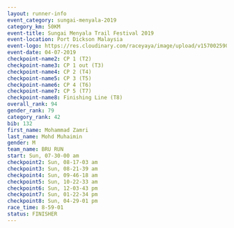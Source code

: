 ```yaml
---
layout: runner-info 
event_category: sungai-menyala-2019 
category_km: 50KM 
event-title: Sungai Menyala Trail Festival 2019 
event-location: Port Dickson Malaysia 
event-logo: https://res.cloudinary.com/raceyaya/image/upload/v1570025907/logo/smft_rwzxh1.jpg 
event-date: 04-07-2019 
checkpoint-name2: CP 1 (T2) 
checkpoint-name3: CP 1 out (T3) 
checkpoint-name4: CP 2 (T4) 
checkpoint-name5: CP 3 (T5) 
checkpoint-name6: CP 4 (T6) 
checkpoint-name7: CP 5 (T7) 
checkpoint-name8: Finishing Line (T8) 
overall_rank: 94
gender_rank: 79
category_rank: 42
bib: 132
first_name: Mohammad Zamri
last_name: Mohd Muhaimin
gender: M
team_name: BRU RUN
start: Sun, 07-30-00 am
checkpoint2: Sun, 08-17-03 am
checkpoint3: Sun, 08-21-39 am
checkpoint4: Sun, 09-46-18 am
checkpoint5: Sun, 10-22-33 am
checkpoint6: Sun, 12-03-43 pm
checkpoint7: Sun, 01-22-34 pm
checkpoint8: Sun, 04-29-01 pm
race_time: 8-59-01
status: FINISHER
---
```

